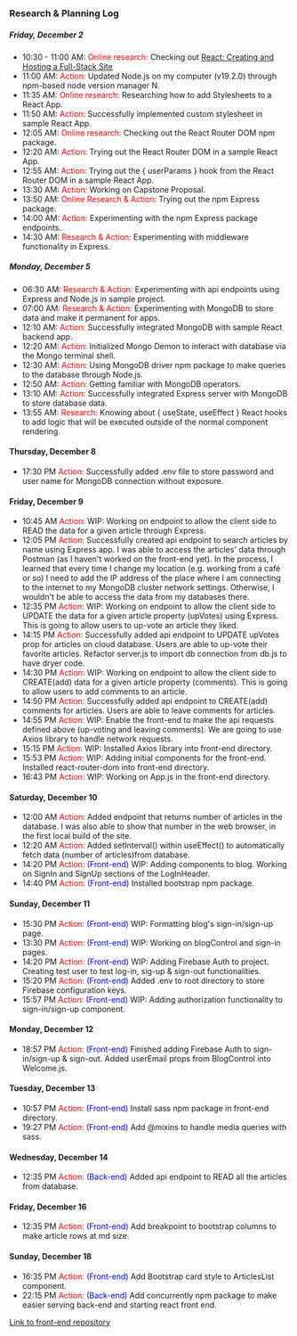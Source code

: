 
### Research & Planning Log

##### Friday, December 2
* 10:30 - 11:00 AM: <span style="color:red">Online research:</span> Checking out [React: Creating and Hosting a Full-Stack Site](https://www.linkedin.com/learning-login/share?account=56745513&forceAccount=false&redirect=https%3A%2F%2Fwww.linkedin.com%2Flearning%2Freact-creating-and-hosting-a-full-stack-site-15153869%3Ftrk%3Dshare_ent_url%26shareId%3DQ%252FAAp11LRy2iIxC%252B9b50Hg%253D%253D)
* 11:00 AM: <span style="color:red">Action:</span> Updated Node.js on my computer (v19.2.0) through npm-based node version manager N.
* 11:35 AM: <span style="color:red">Online research:</span> Researching how to add Stylesheets to a React App.
* 11:50 AM: <span style="color:red">Action:</span> Successfully implemented custom stylesheet in sample React App.
* 12:05 AM: <span style="color:red">Online research:</span> Checking out the React Router DOM npm package.
* 12:20 AM: <span style="color:red">Action:</span> Trying out the React Router DOM in a sample React App.
* 12:55 AM: <span style="color:red">Action:</span> Trying out the { userParams } hook from the React Router DOM in a sample React App.
* 13:30 AM: <span style="color:red">Action:</span> Working on Capstone Proposal.
* 13:50 AM: <span style="color:red">Online Research & Action:</span> Trying out the npm Express package.
* 14:00 AM: <span style="color:red">Action:</span> Experimenting with the npm Express package endpoints.
* 14:30 AM: <span style="color:red">Research & Action:</span> Experimenting with middleware functionality in Express.

##### Monday, December 5
* 06:30 AM: <span style="color:red">Research & Action:</span> Experimenting with api endpoints using Express and Node.js in sample project.
* 07:00 AM: <span style="color:red">Research & Action:</span> Experimenting with MongoDB to store data and make it permanent for apps.
* 12:10 AM: <span style="color:red">Action:</span> Successfully integrated MongoDB with sample React backend app.
* 12:20 AM: <span style="color:red">Action:</span> Initialized Mongo Demon to interact with database via the Mongo terminal shell.
* 12:30 AM: <span style="color:red">Action:</span> Using MongoDB driver npm package to make queries to the database through Node.js.
* 12:50 AM: <span style="color:red">Action:</span> Getting familiar with MongoDB operators.
* 13:10 AM: <span style="color:red">Action:</span> Successfully integrated Express server with MongoDB to store database data.
* 13:55 AM: <span style="color:red">Research:</span> Knowing about { useState, useEffect } React hooks to add logic that will be executed outside of the normal component rendering.

#### Thursday, December 8
* 17:30 PM <span style="color:red">Action:</span> Successfully added .env file to store password and user name for MongoDB connection without exposure.

#### Friday, December 9
* 10:45 AM <span style="color:red">Action:</span> WIP: Working on endpoint to allow the client side to READ the data for a given article through Express.
* 12:05 PM <span style="color:red">Action:</span> Successfully created api endpoint to search articles by name using Express app. I was able to access the articles' data through Postman (as I haven't worked on the front-end yet). 
In the process, I learned that every time I change my location (e.g. working from a café or so) I need to add the IP address of the place where I am connecting to the internet to my MongoDB cluster network settings. Otherwise, I wouldn't be able to access the data from my databases there.
* 12:35 PM <span style="color:red">Action:</span> WIP: Working on endpoint to allow the client side to UPDATE the data for a given article property (upVotes) using Express. This is going to allow users to up-vote an article they liked.
* 14:15 PM <span style="color:red">Action:</span> Successfully added api endpoint to UPDATE upVotes prop for articles on cloud database. Users are able to up-vote their favorite articles. Refactor server.js to import db connection from db.js to have dryer code.
* 14:30 PM <span style="color:red">Action:</span> WIP: Working on endpoint to allow the client side to CREATE(add) data for a given article property (comments). This is going to allow users to add comments to an article.
* 14:50 PM <span style="color:red">Action:</span> Successfully added api endpoint to CREATE(add) comments for articles. Users are able to leave comments for articles.
* 14:55 PM <span style="color:red">Action:</span> WIP: Enable the front-end to make the api requests defined above (up-voting and leaving comments). We are going to use Axios library to handle network requests.
* 15:15 PM <span style="color:red">Action:</span> WIP: Installed Axios library into front-end directory.
* 15:53 PM <span style="color:red">Action:</span> WIP: Adding initial components for the front-end. Installed react-router-dom into front-end directory. 
* 16:43 PM <span style="color:red">Action:</span> WIP: Working on App.js in the front-end directory.

#### Saturday, December 10
* 12:00 AM <span style="color:red">Action:</span> Added endpoint that returns number of articles in the database. I was also able to show that number in the web browser, in the first local build of the site. 
* 12:20 AM <span style="color:red">Action:</span> Added setInterval() within useEffect() to automatically fetch data (number of articles)from database. 
* 14:20 PM <span style="color:red">Action:</span> <span style="color:blue">(Front-end)</span> WIP: Adding components to blog. Working on SignIn and SignUp sections of the LogInHeader. 
* 14:40 PM <span style="color:red">Action:</span> <span style="color:blue">(Front-end)</span> Installed bootstrap npm package.

#### Sunday, December 11
* 15:30 PM <span style="color:red">Action:</span> <span style="color:blue">(Front-end)</span> WIP: Formatting blog's sign-in/sign-up page.
* 13:30 PM <span style="color:red">Action:</span> <span style="color:blue">(Front-end)</span> WIP: Working on blogControl and sign-in pages. 
* 14:20 PM <span style="color:red">Action:</span> <span style="color:blue">(Front-end)</span> WIP: Adding Firebase Auth to project. Creating test user to test log-in, sig-up & sign-out functionalities. 
* 15:20 PM <span style="color:red">Action:</span> <span style="color:blue">(Front-end)</span> Added .env to root directory to store Firebase configuration keys. 
* 15:57 PM <span style="color:red">Action:</span> <span style="color:blue">(Front-end)</span> WIP: Adding authorization functionality to sign-in/sign-up component.

#### Monday, December 12 
* 18:57 PM <span style="color:red">Action:</span> <span style="color:blue">(Front-end)</span> Finished adding Firebase Auth to sign-in/sign-up & sign-out. Added userEmail props from BlogControl into Welcome.js.

#### Tuesday, December 13 
* 10:57 PM <span style="color:red">Action:</span> <span style="color:blue">(Front-end)</span> Install sass npm package in front-end directory.
* 19:27 PM <span style="color:red">Action:</span> <span style="color:blue">(Front-end)</span> Add @mixins to handle media queries with sass.

#### Wednesday, December 14 
* 12:35 PM <span style="color:red">Action:</span> <span style="color:blue">(Back-end)</span> Added api endpoint to READ all the articles from database.
#### Friday, December 16 
* 12:35 PM <span style="color:red">Action:</span> <span style="color:blue">(Front-end)</span> Add breakpoint to bootstrap columns to make article rows at md size.
#### Sunday, December 18 
* 16:35 PM <span style="color:red">Action:</span> <span style="color:blue">(Front-end)</span> Add Bootstrap card style to ArticlesList component.
* 22:15 PM <span style="color:red">Action:</span> <span style="color:blue">(Back-end)</span> Add concurrently npm package to make easier serving back-end and starting react front end.


[Link to front-end repository](https://github.com/curiousmockingbird/blog-front-end.git)